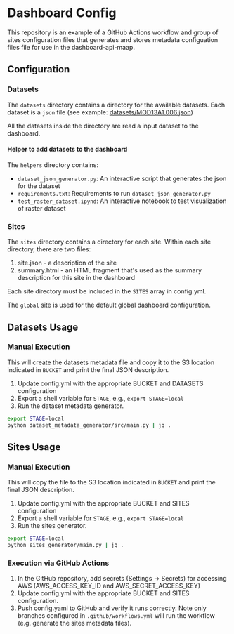 # Dashboard Config

This repository is an example of a GitHub Actions workflow and group of sites configuration files that
generates and stores metadata configuation files file for use in the dashboard-api-maap.

## Configuration

### Datasets

The `datasets` directory contains a directory for the available datasets. Each dataset is a `json` file (see example: [datasets/MOD13A1.006.json](./datasets/MOD13A1.006.json))

All the datasets inside the directory are read a input dataset to the dashboard.

#### Helper to add datasets to the dashboard

The `helpers` directory contains:

- `dataset_json_generator.py`: An interactive script that generates the json for the dataset
- `requirements.txt`: Requirements to run `dataset_json_generator.py`
- `test_raster_dataset.ipynd`: An interactive notebook to test visualization of raster dataset

### Sites

The `sites` directory contains a directory for each site. Within each site directory, there are two files:

1. site.json - a description of the site
2. summary.html - an HTML fragment that's used as the summary description for this site in the dashboard

Each site directory must be included in the `SITES` array in config.yml. 

The `global` site is used for the default global dashboard configuration.

## Datasets Usage

### Manual Execution

This will create the datasets metadata file and copy it to the S3 location indicated in `BUCKET` and print the final JSON description.

1. Update config.yml with the appropriate BUCKET and DATASETS configuration
2. Export a shell variable for `STAGE`, e.g., `export STAGE=local`
3. Run the dataset metadata generator.

```bash
export STAGE=local
python dataset_metadata_generator/src/main.py | jq .
```


## Sites Usage 

### Manual Execution

This will copy the file to the S3 location indicated in `BUCKET` and print the final JSON description.

1. Update config.yml with the appropriate BUCKET and SITES configuration
2. Export a shell variable for `STAGE`, e.g., `export STAGE=local`
3. Run the sites generator.

```bash
export STAGE=local
python sites_generator/main.py | jq .
```

### Execution via GitHub Actions

1. In the GitHub repository, add secrets (Settings -> Secrets) for accessing AWS (AWS_ACCESS_KEY_ID and AWS_SECRET_ACCESS_KEY)
2. Update config.yml with the appropriate BUCKET and SITES configuration.
3. Push config.yaml to GitHub and verify it runs correctly. Note only branches configured in `.github/workflows.yml` will run the workflow (e.g. generate the sites metadata files).
